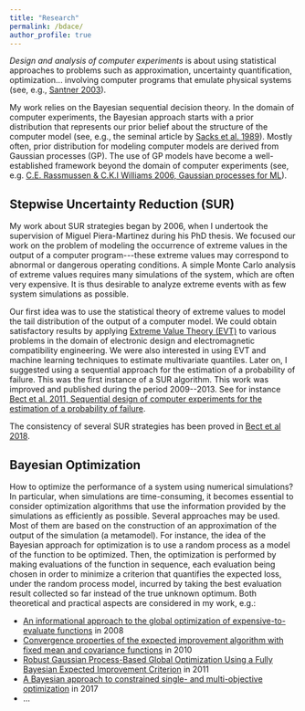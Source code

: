 ```yaml
---
title: "Research"
permalink: /bdace/
author_profile: true
---
```


_Design and analysis of computer experiments_ is about using statistical approaches to problems such as  approximation, uncertainty quantification, optimization... involving computer programs that emulate physical systems (see, e.g., [Santner 2003](https://www.springer.com/fr/book/9780387954202)).

My work relies on the Bayesian sequential decision theory.  In the domain of computer experiments, the Bayesian approach starts with a prior distribution that represents our prior belief about the structure of the computer model (see, e.g., the seminal article by [Sacks et al. 1989](https://projecteuclid.org/euclid.ss/1177012413)). Mostly often, prior distribution for modeling computer models are derived from Gaussian processes (GP). The use of GP models have become a well-established framework beyond the domain of computer experiments (see, e.g. [C.E. Rassmussen & C.K.I Williams 2006, Gaussian processes for ML](http://www.gaussianprocess.org/gpml/)).

Stepwise Uncertainty Reduction (SUR)
------

My work about SUR strategies began by 2006, when I undertook the supervision of Miguel
Piera-Martinez during his PhD thesis. We focused our work on the problem of modeling the occurrence of extreme values in the output of a computer program---these extreme values may correspond to
abnormal or dangerous operating conditions.  A simple Monte Carlo analysis of extreme values requires many simulations of the system, which are often very expensive. It is thus desirable to analyze extreme events with as few system simulations as possible.

Our first idea was to use the statistical theory of extreme values to model the tail distribution of the output of a computer model. We could obtain satisfactory results by applying [Extreme Value Theory (EVT)](https://en.wikipedia.org/wiki/Extreme_value_theory) to various problems in the domain of electronic design and electromagnetic compatibility engineering. We were also interested in using EVT and machine learning techniques to estimate multivariate quantiles. Later on, I suggested using a sequential approach for the estimation of a probability of failure. This was the first instance of a SUR algorithm. This work was improved and published during the period 2009--2013. See for instance [Bect et al. 2011, Sequential design of computer experiments for the estimation of a probability of failure](https://link.springer.com/article/10.1007/s11222-011-9241-4).

The consistency of several SUR strategies has been proved in [Bect et al 2018](https://arxiv.org/abs/1608.01118).

Bayesian Optimization
------

How to optimize the performance of a system using numerical simulations? In particular, when simulations are time-consuming, it becomes essential to consider optimization algorithms that use the information provided by the simulations as efficiently as possible. Several approaches may be used. Most of them are based on the construction of an approximation of the output of the simulation (a metamodel). For instance, the idea of the Bayesian approach for optimization is to use a random process as a model of the function to be optimized. Then, the optimization is performed by making evaluations of the function in sequence, each evaluation being chosen in order to minimize a criterion that quantifies the expected loss, under the random process model, incurred by taking the best evaluation result collected so far instead of the true unknown optimum. Both theoretical and practical aspects are considered in my work, e.g.:
 * [An informational approach to the global optimization of expensive-to-evaluate functions](https://link.springer.com/article/10.1007/s10898-008-9354-2) in 2008
 * [Convergence properties of the expected improvement algorithm with fixed mean and covariance functions](https://www.sciencedirect.com/science/article/pii/S0378375810001850) in 2010
 * [Robust Gaussian Process-Based Global Optimization Using a Fully Bayesian Expected Improvement Criterion](https://link.springer.com/chapter/10.1007%2F978-3-642-25566-3_13) in 2011
 * [A Bayesian approach to constrained single- and multi-objective optimization](https://link.springer.com/article/10.1007/s10898-016-0427-3) in 2017
 * ...


